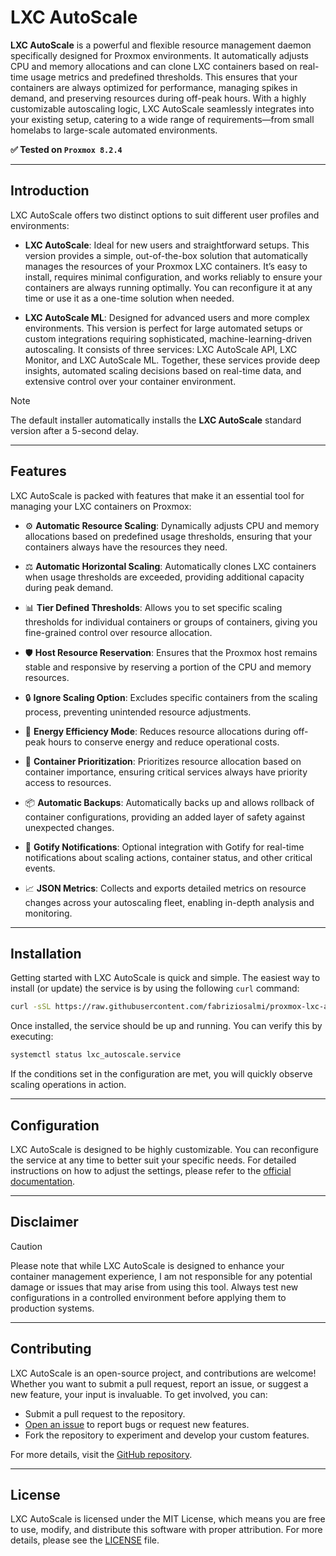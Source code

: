 # LXC AutoScale

**LXC AutoScale** is a powerful and flexible resource management daemon specifically designed for Proxmox environments. It automatically adjusts CPU and memory allocations and can clone LXC containers based on real-time usage metrics and predefined thresholds. This ensures that your containers are always optimized for performance, managing spikes in demand, and preserving resources during off-peak hours. With a highly customizable autoscaling logic, LXC AutoScale seamlessly integrates into your existing setup, catering to a wide range of requirements—from small homelabs to large-scale automated environments.

**✅ Tested on `Proxmox 8.2.4`**

---

## Introduction

LXC AutoScale offers two distinct options to suit different user profiles and environments:

- **LXC AutoScale**: Ideal for new users and straightforward setups. This version provides a simple, out-of-the-box solution that automatically manages the resources of your Proxmox LXC containers. It’s easy to install, requires minimal configuration, and works reliably to ensure your containers are always running optimally. You can reconfigure it at any time or use it as a one-time solution when needed.

- **LXC AutoScale ML**: Designed for advanced users and more complex environments. This version is perfect for large automated setups or custom integrations requiring sophisticated, machine-learning-driven autoscaling. It consists of three services: LXC AutoScale API, LXC Monitor, and LXC AutoScale ML. Together, these services provide deep insights, automated scaling decisions based on real-time data, and extensive control over your container environment.

> [!NOTE]
> The default installer automatically installs the **LXC AutoScale** standard version after a 5-second delay.

---

## Features

LXC AutoScale is packed with features that make it an essential tool for managing your LXC containers on Proxmox:

- ⚙️ **Automatic Resource Scaling**: Dynamically adjusts CPU and memory allocations based on predefined usage thresholds, ensuring that your containers always have the resources they need.

- ⚖️ **Automatic Horizontal Scaling**: Automatically clones LXC containers when usage thresholds are exceeded, providing additional capacity during peak demand.

- 📊 **Tier Defined Thresholds**: Allows you to set specific scaling thresholds for individual containers or groups of containers, giving you fine-grained control over resource allocation.

- 🛡️ **Host Resource Reservation**: Ensures that the Proxmox host remains stable and responsive by reserving a portion of the CPU and memory resources.

- 🔒 **Ignore Scaling Option**: Excludes specific containers from the scaling process, preventing unintended resource adjustments.

- 🌱 **Energy Efficiency Mode**: Reduces resource allocations during off-peak hours to conserve energy and reduce operational costs.

- 🚦 **Container Prioritization**: Prioritizes resource allocation based on container importance, ensuring critical services always have priority access to resources.

- 📦 **Automatic Backups**: Automatically backs up and allows rollback of container configurations, providing an added layer of safety against unexpected changes.

- 🔔 **Gotify Notifications**: Optional integration with Gotify for real-time notifications about scaling actions, container status, and other critical events.

- 📈 **JSON Metrics**: Collects and exports detailed metrics on resource changes across your autoscaling fleet, enabling in-depth analysis and monitoring.

---

## Installation

Getting started with LXC AutoScale is quick and simple. The easiest way to install (or update) the service is by using the following `curl` command:

```bash
curl -sSL https://raw.githubusercontent.com/fabriziosalmi/proxmox-lxc-autoscale/main/install.sh | bash
```

Once installed, the service should be up and running. You can verify this by executing:

```bash
systemctl status lxc_autoscale.service
```

If the conditions set in the configuration are met, you will quickly observe scaling operations in action.

---

## Configuration

LXC AutoScale is designed to be highly customizable. You can reconfigure the service at any time to better suit your specific needs. For detailed instructions on how to adjust the settings, please refer to the [official documentation](https://github.com/fabriziosalmi/proxmox-lxc-autoscale/blob/main/docs/README.md).

---

## Disclaimer

> [!CAUTION]
> Please note that while LXC AutoScale is designed to enhance your container management experience, I am not responsible for any potential damage or issues that may arise from using this tool. Always test new configurations in a controlled environment before applying them to production systems.

---

## Contributing

LXC AutoScale is an open-source project, and contributions are welcome! Whether you want to submit a pull request, report an issue, or suggest a new feature, your input is invaluable. To get involved, you can:

- Submit a pull request to the repository.
- [Open an issue](https://github.com/fabriziosalmi/proxmox-lxc-autoscale/issues/new/choose) to report bugs or request new features.
- Fork the repository to experiment and develop your custom features.

For more details, visit the [GitHub repository](https://github.com/fabriziosalmi/proxmox-lxc-autoscale).

---

## License

LXC AutoScale is licensed under the MIT License, which means you are free to use, modify, and distribute this software with proper attribution. For more details, please see the [LICENSE](LICENSE) file.
